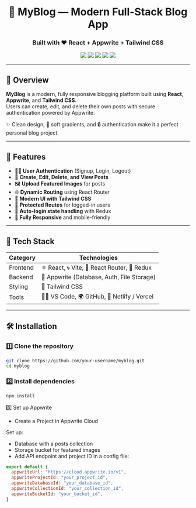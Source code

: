 <div align="center">

# 📝 MyBlog — Modern Full-Stack Blog App  
### Built with ❤️ React + Appwrite + Tailwind CSS

<img src="https://img.shields.io/badge/React-20232A?style=for-the-badge&logo=react&logoColor=61DAFB" />
<img src="https://img.shields.io/badge/Appwrite-F02E65?style=for-the-badge&logo=appwrite&logoColor=white" />
<img src="https://img.shields.io/badge/TailwindCSS-38B2AC?style=for-the-badge&logo=tailwind-css&logoColor=white" />
<img src="https://img.shields.io/badge/Vite-646CFF?style=for-the-badge&logo=vite&logoColor=white" />
<img src="https://img.shields.io/badge/Redux-764ABC?style=for-the-badge&logo=redux&logoColor=white" />

</div>

---
## 🌟 Overview

**MyBlog** is a modern, fully responsive blogging platform built using **React**, **Appwrite**, and **Tailwind CSS**.  
Users can create, edit, and delete their own posts with secure authentication powered by Appwrite.  

✨ Clean design, 🌈 soft gradients, and 🔒 authentication make it a perfect personal blog project.

---
## 🚀 Features

- 🧑‍💻 **User Authentication** (Signup, Login, Logout)  
- 📰 **Create, Edit, Delete, and View Posts**  
- 🖼️ **Upload Featured Images** for posts  
- 🌐 **Dynamic Routing** using React Router  
- 💅 **Modern UI with Tailwind CSS**  
- 🧭 **Protected Routes** for logged-in users  
- 🔄 **Auto-login state handling** with Redux  
- 📱 **Fully Responsive** and mobile-friendly  

---
## 🧩 Tech Stack

| Category | Technologies |
|-----------|---------------|
| Frontend | ⚛️ React, 🌀 Vite, 🧭 React Router, 🧱 Redux |
| Backend | 🧰 Appwrite (Database, Auth, File Storage) |
| Styling | 🎨 Tailwind CSS |
| Tools | 🧑‍💻 VS Code, 🌍 GitHub, 🚀 Netlify / Vercel |

---
## 🛠️ Installation

### 1️⃣ Clone the repository  
```bash
git clone https://github.com/your-username/myblog.git
cd myblog
```
### 2️⃣ Install dependencies
```bash
npm install
```
3️⃣ Set up Appwrite

- Create a Project in Appwrite Cloud

Set up:

- Database with a posts collection
- Storage bucket for featured images
- Add API endpoint and project ID in a config file:
```js
export default {
  appwriteUrl: "https://cloud.appwrite.io/v1",
  appwriteProjectId: "your_project_id",
  appwriteDatabaseId: "your_database_id",
  appwriteCollectionId: "your_collection_id",
  appwriteBucketId: "your_bucket_id",
}
```

